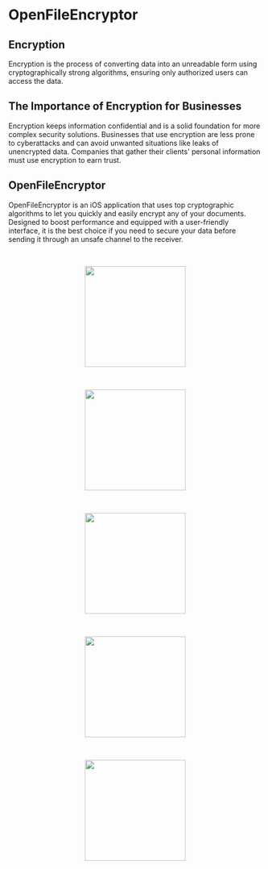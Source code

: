 # OpenFileEncryptor
## Encryption
Encryption is the process of converting data into an unreadable form using cryptographically strong algorithms, ensuring only authorized users can access the data.
## The Importance of Encryption for Businesses
Encryption keeps information confidential and is a solid foundation for more complex security solutions. Businesses that use encryption are less prone to cyberattacks and can avoid unwanted situations like leaks of unencrypted data. Companies that gather their clients' personal information must use encryption to earn trust.
## OpenFileEncryptor
OpenFileEncryptor is an iOS application that uses top cryptographic algorithms to let you quickly and easily encrypt any of your documents. Designed to boost performance and equipped with a user-friendly interface, it is the best choice if you need to secure your data before sending it through an unsafe channel to the receiver.

<br><center><img src="https://lh3.googleusercontent.com/u/0/d/1qH00fJJPyIBecgWpREmxLs2ajU0xuFg3=w2880-h1578-iv1" width="200px"></center>

<br><center><img src="https://lh3.googleusercontent.com/u/0/d/1RPulv3T4zsQtJq4ckbJ7EgJOK0hbKktE=w2880-h1578-iv1" width="200px"></center>

<br><center><img src="https://lh3.googleusercontent.com/u/0/d/1Q577ZwO9iACUVcI91PLZJKBTrQA7A7OI=w2880-h1578-iv1" width="200px"></center>

<br><center><img src="https://lh3.googleusercontent.com/u/0/d/1U9mmbMtjMzKNikEd_S_QiyLzkQWZl28o=w2880-h1578-iv1" width="200px"></center>

<br><center><img src="https://lh3.googleusercontent.com/u/0/d/1P4vZ9CGuZ2f55qQ6ddhKqxOAf_aKZjcA=w2880-h1578-iv1" width="200px"></center>
